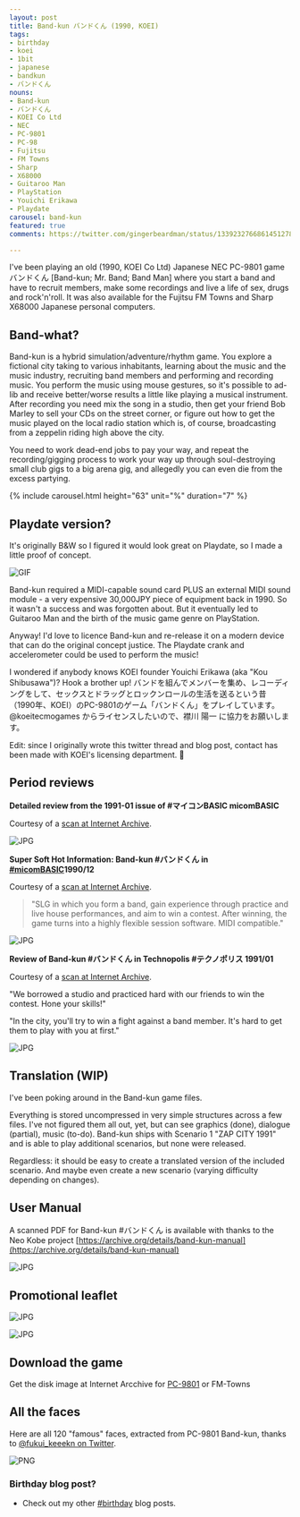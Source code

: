 ```yaml
---
layout: post
title: Band-kun バンドくん (1990, KOEI)
tags:
- birthday
- koei
- 1bit
- japanese
- bandkun
- バンドくん
nouns:
- Band-kun
- バンドくん
- KOEI Co Ltd
- NEC
- PC-9801
- PC-98
- Fujitsu
- FM Towns
- Sharp
- X68000
- Guitaroo Man
- PlayStation
- Youichi Erikawa
- Playdate
carousel: band-kun
featured: true
comments: https://twitter.com/gingerbeardman/status/1339232766861451278

---
```

I've been playing an old (1990, KOEI Co Ltd) Japanese NEC PC-9801 game バンドくん \[Band-kun; Mr. Band; Band Man\] where you start a band and have to recruit members, make some recordings and live a life of sex, drugs and rock'n'roll. It was also available for the Fujitsu FM Towns and Sharp X68000 Japanese personal computers.

## Band-what?

Band-kun is a hybrid simulation/adventure/rhythm game. You explore a fictional city taking to various inhabitants, learning about the music and the music industry, recruiting band members and performing and recording music. You perform the music using mouse gestures, so it's possible to ad-lib and receive better/worse results a little like playing a musical instrument. After recording you need mix the song in a studio, then get your friend Bob Marley to sell your CDs on the street corner, or figure out how to get the music played on the local radio station which is, of course, broadcasting from a zeppelin riding high above the city.

You need to work dead-end jobs to pay your way, and repeat the recording/gigging process to work your way up through soul-destroying small club gigs to a big arena gig, and allegedly you can even die from the excess partying.

{% include carousel.html height="63" unit="%" duration="7" %}

## Playdate version?

It's originally B&W so I figured it would look great on Playdate, so I made a little proof of concept.

![GIF](/images/posts/band-kun-playdate.gif#playdate)

Band-kun required a MIDI-capable sound card PLUS an external MIDI sound module - a very expensive 30,000JPY piece of equipment back in 1990. So it wasn't a success and was forgotten about. But it eventually led to Guitaroo Man and the birth of the music game genre on PlayStation.

Anyway! I'd love to licence Band-kun and re-release it on a modern device that can do the original concept justice. The Playdate crank and accelerometer could be used to perform the music!

I wondered if anybody knows KOEI founder Youichi Erikawa (aka "Kou Shibusawa")? Hook a brother up! バンドを組んでメンバーを集め、レコーディングをして、セックスとドラッグとロックンロールの生活を送るという昔（1990年、KOEI）のPC-9801のゲーム「バンドくん」をプレイしています。@koeitecmogames からライセンスしたいので、襟川 陽一 に協力をお願いします。

Edit: since I originally wrote this twitter thread and blog post, contact has been made with KOEI's licensing department. 🤞

## Period reviews

**Detailed review from the 1991-01 issue of #マイコンBASIC micomBASIC**

Courtesy of a [scan at Internet Archive](https://archive.org/details/micomBASIC_1991-01/page/n77/mode/2up).

![JPG](/images/posts/band-kun-review-micomBASIC-1991-01.jpg)

**Super Soft Hot Information: Band-kun #バンドくん in [#micomBASIC](https://twitter.com/hashtag/micomBASIC?src=hash)1990/12**

Courtesy of a [scan at Internet Archive](https://archive.org/details/micomBASIC_1990-12/page/n237/mode/2up).

> "SLG in which you form a band, gain experience through practice and live house performances, and aim to win a contest. After winning, the game turns into a highly flexible session software. MIDI compatible."

![JPG](/images/posts/band-kun-review-micomBASIC-1990-12.jpg)

**Review of Band-kun #バンドくん in Technopolis #テクノポリス 1991/01**

Courtesy of a [scan at Internet Archive](https://archive.org/details/technopolis-1991-01/01_journal_1991-01/page/136/mode/2up).

"We borrowed a studio and practiced hard with our friends to win the contest. Hone your skills!"

"In the city, you'll try to win a fight against a band member. It's hard to get them to play with you at first."

![JPG](/images/posts/band-kun-review-technopolis-1991-01.jpg)

## Translation (WIP)

I've been poking around in the Band-kun game files.

Everything is stored uncompressed in very simple structures across a few files. I've not figured them all out, yet, but can see graphics (done), dialogue (partial), music (to-do). Band-kun ships with Scenario 1 "ZAP CITY 1991" and is able to play additional scenarios, but none were released.

Regardless: it should be easy to create a translated version of the included scenario. And maybe even create a new scenario (varying difficulty depending on changes).

## User Manual 

A scanned PDF for Band-kun #バンドくん is available with thanks to the Neo Kobe project [https://archive.org/details/band-kun-manual](https://archive.org/details/band-kun-manual)

![JPG](/images/posts/band-kun-cover.jpg)

## Promotional leaflet

![JPG](/images/posts/band-kun-leaflet-front.jpg)

![JPG](/images/posts/band-kun-leaflet-back.jpg)

## Download the game

Get the disk image at Internet Arcchive for [PC-9801](https://ia600100.us.archive.org/view_archive.php?archive=/22/items/NeoKobe-NecPc-98012017-11-17/Koei.zip) or FM-Towns

## All the faces

Here are all 120 "famous" faces, extracted from PC-9801 Band-kun, thanks to [@fukui_keeekn on Twitter](https://twitter.com/fukui_keeekn/status/1223375503710539776).

![PNG](/images/posts/band-kun-faces.png#pixel)

### Birthday blog post?

- Check out my other [#birthday](/tag/birthday/) blog posts.